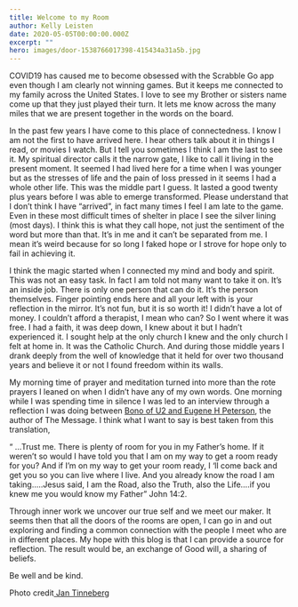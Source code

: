 ```yaml
---
title: Welcome to my Room
author: Kelly Leisten
date: 2020-05-05T00:00:00.000Z
excerpt: ""
hero: images/door-1538766017398-415434a31a5b.jpg
---
```

<!--StartFragment-->

COVID19 has caused me to become obsessed with the Scrabble Go app even though I am clearly not winning games. But it keeps me connected to my family across the United States. I love to see my Brother or sisters name come up that they just played their turn. It lets me know across the many miles that we are present together in the words on the board.

In the past few years I have come to this place of connectedness. I know I am not the first to have arrived here. I hear others talk about it in things I read, or movies I watch. But I tell you sometimes I think I am the last to see it. My spiritual director calls it the narrow gate, I like to call it living in the present moment. It seemed I had lived here for a time when I was younger but as the stresses of life and the pain of loss pressed in it seems I had a whole other life. This was the middle part I guess. It lasted a good twenty plus years before I was able to emerge transformed. Please understand that I don’t think I have “arrived”, in fact many times I feel I am late to the game. Even in these most difficult times of shelter in place I see the silver lining (most days). I think this is what they call hope, not just the sentiment of the word but more than that. It’s in me and it can’t be separated from me. I mean it’s weird because for so long I faked hope or I strove for hope only to fail in achieving it.

I think the magic started when I connected my mind and body and spirit. This was not an easy task. In fact I am told not many want to take it on. It’s an inside job. There is only one person that can do it. It’s the person themselves. Finger pointing ends here and all your left with is your reflection in the mirror. It’s not fun, but it is so worth it! I didn’t have a lot of money. I couldn’t afford a therapist, I mean who can? So I went where it was free. I had a faith, it was deep down, I knew about it but I hadn’t experienced it. I sought help at the only church I knew and the only church I felt at home in. It was the Catholic Church. And during those middle years I drank deeply from the well of knowledge that it held for over two thousand years and believe it or not I found freedom within its walls.

My morning time of prayer and meditation turned into more than the rote prayers I leaned on when I didn’t have any of my own words. One morning while I was spending time in silence I was led to an interview through a reflection I was doing between [Bono of U2 and Eugene H Peterson](https://www.youtube.com/watch?v=-l40S5e90KY&t=655s), the author of The Message. I think what I want to say is best taken from this translation,

“ …Trust me. There is plenty of room for you in my Father’s home. If it weren’t so would I have told you that I am on my way to get a room ready for you? And if I’m on my way to get your room ready, I ‘ll come back and get you so you can live where I live. And you already know the road I am taking…..Jesus said, I am the Road, also the Truth, also the Life….if you knew me you would know my Father” John 14:2.

Through inner work we uncover our true self and we meet our maker. It seems then that all the doors of the rooms are open, I can go in and out exploring and finding a common connection with the people I meet who are in different places. My hope with this blog is that I can provide a source for reflection. The result would be, an exchange of Good will, a sharing of beliefs.

Be well and be kind.

Photo credit[ Jan Tinneberg](http://www.unsplash.com/@craft_ear)

<!--EndFragment-->